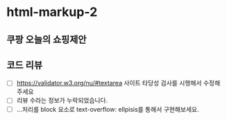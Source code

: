 # html-markup-2

## 쿠팡 오늘의 쇼핑제안

## 코드 리뷰

- [ ] https://validator.w3.org/nu/#textarea 사이트 타당성 검사를 시행해서 수정해주세요
- [ ] 리뷰 수라는 정보가 누락되었습니다.
- [ ] ...처리를 block 요소로 text-overflow: ellpisis를 통해서 구현해보세요.
